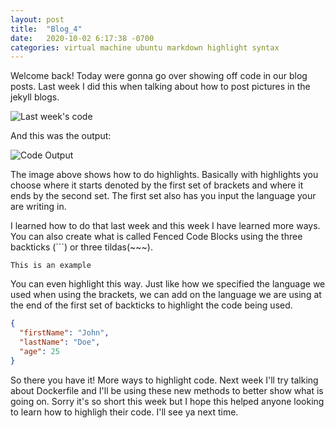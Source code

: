 ```yaml
---
layout: post
title:  "Blog_4"
date:   2020-10-02 6:17:38 -0700
categories: virtual machine ubuntu markdown highlight syntax
---
```

Welcome back! Today were gonna go over showing off code in our blog posts. Last week I did this when
talking about how to post pictures in the jekyll blogs.

![Last week's code](https://i.imgur.com/BvsTOFt.png)

And this was the output:

![Code Output](https://i.imgur.com/mBdlHkF.png)

The image above shows how to do highlights. Basically with highlights you choose where it starts
denoted by the first set of brackets and where it ends by the second set. The first set also has you input
the language your are writing in.

I learned how to do that last week and this week I have learned more ways. You can also create what is
called Fenced Code Blocks using the three backticks (```) or three tildas(~~~).
```
This is an example
```
You can even highlight this way. Just like how we specified the language we used when using the brackets,
we can add on the language we are using at the end of the first set of backticks to highlight the code
being used.

```json
{
  "firstName": "John",
  "lastName": "Doe",
  "age": 25
}
```
So there you have it! More ways to highlight code. Next week I'll try talking about Dockerfile and I'll
be using these new methods to better show what is going on. Sorry it's so short this week but I hope this
helped anyone looking to learn how to highligh their code. I'll see ya next time.
